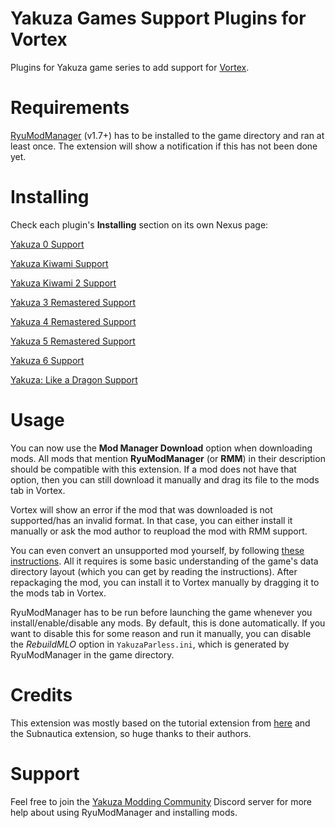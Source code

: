 # Yakuza Games Support Plugins for Vortex
Plugins for Yakuza game series to add support for [Vortex](https://www.nexusmods.com/about/vortex/).

# Requirements

[RyuModManager](https://github.com/SutandoTsukai181/RyuModManager/releases/latest) (v1.7+) has to be installed to the game directory and ran at least once. The extension will show a notification if this has not been done yet.

# Installing

Check each plugin's **Installing** section on its own Nexus page:

[Yakuza 0 Support](https://www.nexusmods.com/site/mods/391)

[Yakuza Kiwami Support](https://www.nexusmods.com/site/mods/392)

[Yakuza Kiwami 2 Support](https://www.nexusmods.com/site/mods/393)

[Yakuza 3 Remastered Support](https://www.nexusmods.com/site/mods/394)

[Yakuza 4 Remastered Support](https://www.nexusmods.com/site/mods/395)

[Yakuza 5 Remastered Support](https://www.nexusmods.com/site/mods/396)

[Yakuza 6 Support](https://www.nexusmods.com/site/mods/397)

[Yakuza: Like a Dragon Support](https://www.nexusmods.com/site/mods/398)

# Usage

You can now use the **Mod Manager Download** option when downloading mods. All mods that mention **RyuModManager** (or **RMM**) in their description should be compatible with this extension. If a mod does not have that option, then you can still download it manually and drag its file to the mods tab in Vortex.

Vortex will show an error if the mod that was downloaded is not supported/has an invalid format. In that case, you can either install it manually or ask the mod author to reupload the mod with RMM support.

You can even convert an unsupported mod yourself, by following [these instructions](https://github.com/SutandoTsukai181/RyuModManager/wiki/Creating-A-New-Mod). All it requires is some basic understanding of the game's data directory layout (which you can get by reading the instructions). After repackaging the mod, you can install it to Vortex manually by dragging it to the mods tab in Vortex.

RyuModManager has to be run before launching the game whenever you install/enable/disable any mods. By default, this is done automatically. If you want to disable this for some reason and run it manually, you can disable the _RebuildMLO_ option in `YakuzaParless.ini`, which is generated by RyuModManager in the game directory.

# Credits

This extension was mostly based on the tutorial extension from [here](https://modding.wiki/en/vortex/developer/create-a-game-extension) and the Subnautica extension, so huge thanks to their authors.

# Support

Feel free to join the [Yakuza Modding Community](https://discord.com/invite/yakuzamodding) Discord server for more help about using RyuModManager and installing mods.
